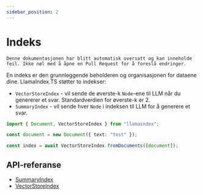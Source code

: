 ```yaml
---
sidebar_position: 2
---
```


# Indeks

`Denne dokumentasjonen har blitt automatisk oversatt og kan inneholde feil. Ikke nøl med å åpne en Pull Request for å foreslå endringer.`

En indeks er den grunnleggende beholderen og organisasjonen for dataene dine. LlamaIndex.TS støtter to indekser:

- `VectorStoreIndex` - vil sende de øverste-k `Node`-ene til LLM når du genererer et svar. Standardverdien for øverste-k er 2.
- `SummaryIndex` - vil sende hver `Node` i indeksen til LLM for å generere et svar.

```typescript
import { Document, VectorStoreIndex } from "llamaindex";

const document = new Document({ text: "test" });

const index = await VectorStoreIndex.fromDocuments([document]);
```

## API-referanse

- [SummaryIndex](../../api/classes/SummaryIndex.md)
- [VectorStoreIndex](../../api/classes/VectorStoreIndex.md)
